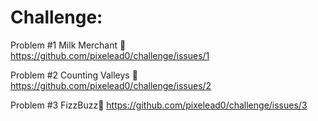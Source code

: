 # Challenge:

Problem #1 Milk Merchant :milk_glass:  https://github.com/pixelead0/challenge/issues/1

Problem #2 Counting Valleys :hiking_boot: https://github.com/pixelead0/challenge/issues/2

Problem #3 FizzBuzz:1234: https://github.com/pixelead0/challenge/issues/3
